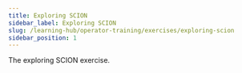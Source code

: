 ```yaml
---
title: Exploring SCION
sidebar_label: Exploring SCION
slug: /learning-hub/operator-training/exercises/exploring-scion
sidebar_position: 1
---
```


The exploring SCION exercise.

